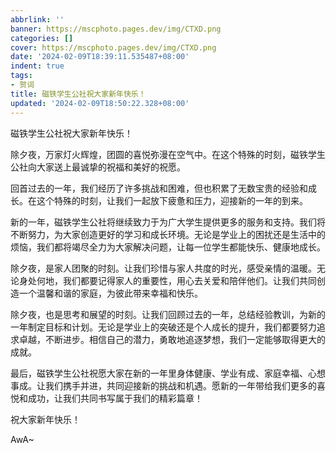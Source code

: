 ```yaml
---
abbrlink: ''
banner: https://mscphoto.pages.dev/img/CTXD.png
categories: []
cover: https://mscphoto.pages.dev/img/CTXD.png
date: '2024-02-09T18:39:11.535487+08:00'
indent: true
tags:
- 贺词
title: 磁铁学生公社祝大家新年快乐！
updated: '2024-02-09T18:50:22.328+08:00'
---
```

磁铁学生公社祝大家新年快乐！

除夕夜，万家灯火辉煌，团圆的喜悦弥漫在空气中。在这个特殊的时刻，磁铁学生公社向大家送上最诚挚的祝福和美好的祝愿。

回首过去的一年，我们经历了许多挑战和困难，但也积累了无数宝贵的经验和成长。在这个特殊的时刻，让我们一起放下疲惫和压力，迎接新的一年的到来。

新的一年，磁铁学生公社将继续致力于为广大学生提供更多的服务和支持。我们将不断努力，为大家创造更好的学习和成长环境。无论是学业上的困扰还是生活中的烦恼，我们都将竭尽全力为大家解决问题，让每一位学生都能快乐、健康地成长。

除夕夜，是家人团聚的时刻。让我们珍惜与家人共度的时光，感受亲情的温暖。无论身处何地，我们都要记得家人的重要性，用心去关爱和陪伴他们。让我们共同创造一个温馨和谐的家庭，为彼此带来幸福和快乐。

除夕夜，也是思考和展望的时刻。让我们回顾过去的一年，总结经验教训，为新的一年制定目标和计划。无论是学业上的突破还是个人成长的提升，我们都要努力追求卓越，不断进步。相信自己的潜力，勇敢地追逐梦想，我们一定能够取得更大的成就。

最后，磁铁学生公社祝愿大家在新的一年里身体健康、学业有成、家庭幸福、心想事成。让我们携手并进，共同迎接新的挑战和机遇。愿新的一年带给我们更多的喜悦和成功，让我们共同书写属于我们的精彩篇章！

祝大家新年快乐！

AwA~
